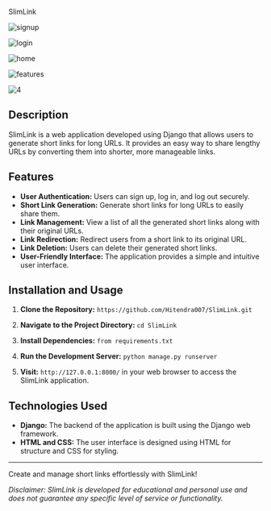  SlimLink

![signup](https://github.com/Hitendra007/SlimLink/assets/83388898/72651b2f-50c0-4465-afc3-1294685a82df)

![login](https://github.com/Hitendra007/SlimLink/assets/83388898/8c1244be-46b2-486e-9b60-d3102d632ec9)

![home](https://github.com/Hitendra007/SlimLink/assets/83388898/e3eb8136-cad2-4753-86da-0534ecd98a25)

![features](https://github.com/Hitendra007/SlimLink/assets/83388898/98440c79-20af-4f93-aabc-f786bd3c3b51)

![4](https://github.com/Hitendra007/SlimLink/assets/83388898/914ff82c-4b7b-4bb5-bf35-1da7c4f25caf)

## Description

SlimLink is a web application developed using Django that allows users to generate short links for long URLs. It provides an easy way to share lengthy URLs by converting them into shorter, more manageable links.

## Features

- **User Authentication:** Users can sign up, log in, and log out securely.
- **Short Link Generation:** Generate short links for long URLs to easily share them.
- **Link Management:** View a list of all the generated short links along with their original URLs.
- **Link Redirection:** Redirect users from a short link to its original URL.
- **Link Deletion:** Users can delete their generated short links.
- **User-Friendly Interface:** The application provides a simple and intuitive user interface.

## Installation and Usage

1. **Clone the Repository:**
    ```https://github.com/Hitendra007/SlimLink.git```
   
2. **Navigate to the Project Directory:**
   `cd SlimLink`
3. **Install Dependencies:**
   `from requirements.txt`

4. **Run the Development Server:**
   ```python manage.py runserver```
5. **Visit:**
   `http://127.0.0.1:8000/` in your web browser to access the SlimLink application.

## Technologies Used

- **Django:** The backend of the application is built using the Django web framework.
- **HTML and CSS:** The user interface is designed using HTML for structure and CSS for styling.

---

Create and manage short links effortlessly with SlimLink!

*Disclaimer: SlimLink is developed for educational and personal use and does not guarantee any specific level of service or functionality.*

